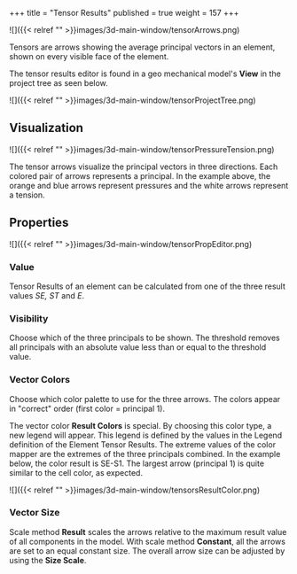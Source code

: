 +++
title = "Tensor Results"
published = true
weight = 157
+++

![]({{< relref "" >}}images/3d-main-window/tensorArrows.png)

Tensors are arrows showing the average principal vectors in an element, shown on every visible face of the element.

The tensor results editor is found in a geo mechanical model's **View** in the project tree as seen below.

![]({{< relref "" >}}images/3d-main-window/tensorProjectTree.png)

## Visualization

![]({{< relref "" >}}images/3d-main-window/tensorPressureTension.png)

The tensor arrows visualize the principal vectors in three directions. Each colored pair of arrows represents a principal.
In the example above, the orange and blue arrows represent pressures and the white arrows represent a tension. 

## Properties

![]({{< relref "" >}}images/3d-main-window/tensorPropEditor.png)

### Value
Tensor Results of an element can be calculated from one of the three result values *SE, ST* and *E*.

### Visibility
Choose which of the three principals to be shown. The threshold removes all principals with an absolute value less than or equal to the threshold value.

### Vector Colors
Choose which color palette to use for the three arrows. The colors appear in "correct" order (first color = principal 1). 

The vector color **Result Colors** is special. By choosing this color type, a new legend will appear. This legend is defined by the values in the Legend definition of the Element Tensor Results. The extreme values of the color mapper are the extremes of the three principals combined. In the example below, the color result is SE-S1. The largest arrow (principal 1) is quite similar to the cell color, as expected.

![]({{< relref "" >}}images/3d-main-window/tensorsResultColor.png)

### Vector Size
Scale method **Result** scales the arrows relative to the maximum result value of all components in the model. With scale method **Constant**, all the arrows are set to an equal constant size. The overall arrow size can be adjusted by using the **Size Scale**.

